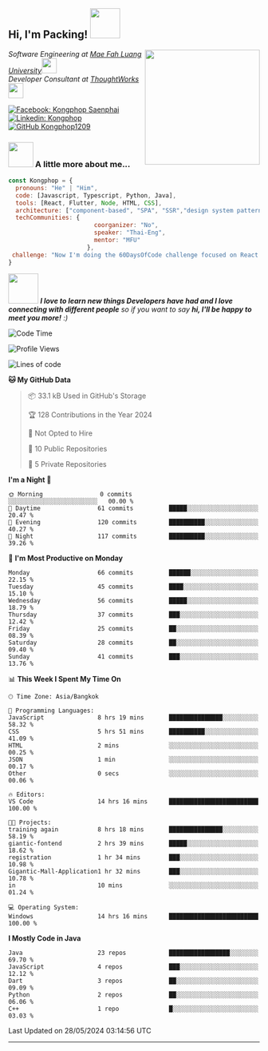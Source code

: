 <h2> Hi, I'm Packing! <img src="https://media.giphy.com/media/mGcNjsfWAjY5AEZNw6/giphy.gif" width="60"></h2>
<img align='right' src="https://media.giphy.com/media/ieyl9zmCjO4b4t6qoY/giphy.gif" width="230">
<p><em>Software Engineering at <a href="http://www.unb.br">Mae Fah Luang University</a><img src="https://media.giphy.com/media/fYSnHlufseco8Fh93Z/giphy.gif" width="30"></br>Developer Consultant at <a href="https://www.thoughtworks.com">ThoughtWorks</a><img src="https://media.giphy.com/media/WUlplcMpOCEmTGBtBW/giphy.gif" width="30"> 
</em></p>

[![Facebook: Kongphop Saenphai](https://img.shields.io/badge/-Kongphop%20Saenphai-1877F2?style=flat-square&logo=facebook&logoColor=white&link=https://www.facebook.com/profile.php?id=100009078336515)](https://www.facebook.com/profile.php?id=100009078336515)
[![Linkedin: Kongphop](https://img.shields.io/badge/-Kongphop-blue?style=flat-square&logo=Linkedin&logoColor=white&link=https://www.linkedin.com/in/kongphop-saenphai-34a557288/)](https://www.linkedin.com/in/kongphop-saenphai-34a557288/)
[![GitHub Kongphop1209](https://img.shields.io/github/followers/Kongphop1209?label=follow&style=social)](https://github.com/kongphop1209)


### <img src="https://media.giphy.com/media/VgCDAzcKvsR6OM0uWg/giphy.gif" width="50"> A little more about me...  

```javascript
const Kongphop = {
  pronouns: "He" | "Him",
  code: [Javascript, Typescript, Python, Java],
  tools: [React, Flutter, Node, HTML, CSS],
  architecture: ["component-based", "SPA", "SSR","design system pattern"],
  techCommunities: {
                        coorganizer: "No",
                        speaker: "Thai-Eng",
                        mentor: "MFU"
                      },
 challenge: "Now I'm doing the 60DaysOfCode challenge focused on React and Mobile App"
}
```

<img src="https://media.giphy.com/media/LnQjpWaON8nhr21vNW/giphy.gif" width="60"> <em><b>I love to learn new things Developers have had and I love connecting with different people</b> so if you want to say <b>hi, I'll be happy to meet you more!</b> :)</em>

<!--START_SECTION:waka-->
![Code Time](http://img.shields.io/badge/Code%20Time-17%20hrs%2031%20mins-blue)

![Profile Views](http://img.shields.io/badge/Profile%20Views-14-blue)

![Lines of code](https://img.shields.io/badge/From%20Hello%20World%20I%27ve%20Written-2.3%20million%20lines%20of%20code-blue)

**🐱 My GitHub Data** 

> 📦 33.1 kB Used in GitHub's Storage 
 > 
> 🏆 128 Contributions in the Year 2024
 > 
> 🚫 Not Opted to Hire
 > 
> 📜 10 Public Repositories 
 > 
> 🔑 5 Private Repositories 
 > 
**I'm a Night 🦉** 

```text
🌞 Morning                0 commits           ░░░░░░░░░░░░░░░░░░░░░░░░░   00.00 % 
🌆 Daytime                61 commits          █████░░░░░░░░░░░░░░░░░░░░   20.47 % 
🌃 Evening                120 commits         ██████████░░░░░░░░░░░░░░░   40.27 % 
🌙 Night                  117 commits         ██████████░░░░░░░░░░░░░░░   39.26 % 
```
📅 **I'm Most Productive on Monday** 

```text
Monday                   66 commits          ██████░░░░░░░░░░░░░░░░░░░   22.15 % 
Tuesday                  45 commits          ████░░░░░░░░░░░░░░░░░░░░░   15.10 % 
Wednesday                56 commits          █████░░░░░░░░░░░░░░░░░░░░   18.79 % 
Thursday                 37 commits          ███░░░░░░░░░░░░░░░░░░░░░░   12.42 % 
Friday                   25 commits          ██░░░░░░░░░░░░░░░░░░░░░░░   08.39 % 
Saturday                 28 commits          ██░░░░░░░░░░░░░░░░░░░░░░░   09.40 % 
Sunday                   41 commits          ███░░░░░░░░░░░░░░░░░░░░░░   13.76 % 
```


📊 **This Week I Spent My Time On** 

```text
🕑︎ Time Zone: Asia/Bangkok

💬 Programming Languages: 
JavaScript               8 hrs 19 mins       ███████████████░░░░░░░░░░   58.32 % 
CSS                      5 hrs 51 mins       ██████████░░░░░░░░░░░░░░░   41.09 % 
HTML                     2 mins              ░░░░░░░░░░░░░░░░░░░░░░░░░   00.25 % 
JSON                     1 min               ░░░░░░░░░░░░░░░░░░░░░░░░░   00.17 % 
Other                    0 secs              ░░░░░░░░░░░░░░░░░░░░░░░░░   00.06 % 

🔥 Editors: 
VS Code                  14 hrs 16 mins      █████████████████████████   100.00 % 

🐱‍💻 Projects: 
training again           8 hrs 18 mins       ███████████████░░░░░░░░░░   58.19 % 
giantic-fontend          2 hrs 39 mins       █████░░░░░░░░░░░░░░░░░░░░   18.62 % 
registration             1 hr 34 mins        ███░░░░░░░░░░░░░░░░░░░░░░   10.98 % 
Gigantic-Mall-Application1 hr 32 mins        ███░░░░░░░░░░░░░░░░░░░░░░   10.78 % 
in                       10 mins             ░░░░░░░░░░░░░░░░░░░░░░░░░   01.24 % 

💻 Operating System: 
Windows                  14 hrs 16 mins      █████████████████████████   100.00 % 
```

**I Mostly Code in Java** 

```text
Java                     23 repos            █████████████████░░░░░░░░   69.70 % 
JavaScript               4 repos             ███░░░░░░░░░░░░░░░░░░░░░░   12.12 % 
Dart                     3 repos             ██░░░░░░░░░░░░░░░░░░░░░░░   09.09 % 
Python                   2 repos             ██░░░░░░░░░░░░░░░░░░░░░░░   06.06 % 
C++                      1 repo              █░░░░░░░░░░░░░░░░░░░░░░░░   03.03 % 
```




 Last Updated on 28/05/2024 03:14:56 UTC
<!--END_SECTION:waka-->


---



